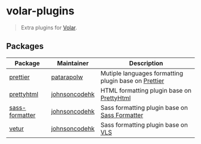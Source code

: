# volar-plugins

> Extra plugins for [Volar](https://github.com/johnsoncodehk/volar).

## Packages

| Package                                                                                              | Maintainer                                        | Description                                                                                  |
|------------------------------------------------------------------------------------------------------|---------------------------------------------------|----------------------------------------------------------------------------------------------|
| [prettier](https://github.com/johnsoncodehk/volar-plugins/tree/master/packages/prettier)             | [patarapolw](https://github.com/patarapolw)       | Mutiple languages formatting plugin base on [Prettier](https://github.com/prettier/prettier) |
| [prettyhtml](https://github.com/johnsoncodehk/volar-plugins/tree/master/packages/prettyhtml)         | [johnsoncodehk](https://github.com/johnsoncodehk) | HTML formatting plugin base on [PrettyHtml](https://prettyhtml.netlify.app/)                 |
| [sass-formatter](https://github.com/johnsoncodehk/volar-plugins/tree/master/packages/sass-formatter) | [johnsoncodehk](https://github.com/johnsoncodehk) | Sass formatting plugin base on [Sass Formatter](https://sass-formatter.syler.de/)            |
| [vetur](https://github.com/johnsoncodehk/volar-plugins/tree/master/packages/vetur)                   | [johnsoncodehk](https://github.com/johnsoncodehk) | Sass formatting plugin base on [VLS](https://www.npmjs.com/package/vls)                      |
